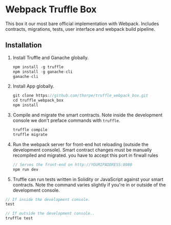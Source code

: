 # Webpack Truffle Box

This box it our most bare official implementation with Webpack. Includes contracts, migrations, tests, user interface and webpack build pipeline.

## Installation

1. Install Truffle and Ganache globally.
    ```javascript
    npm install -g truffle
    npm install -g ganache-cli
    ganache-cli
    ```

2. Install App globally.
    ```javascript
    git clone https://github.com/thorpe/truffle_webpack_box.git
    cd truffle_webpack_box
    npm install
    ```

3. Compile and migrate the smart contracts. Note inside the development console we don't preface commands with `truffle`.
    ```javascript
   truffle compile
   truffle migrate
    ```
4. Run the webpack server for front-end hot reloading (outside the development console). Smart contract changes must be manually recompiled and migrated. you have to accept this port in firwall rules
    ```javascript
    // Serves the front-end on http://YOURIPADDRESS:8080
    npm run dev
    ```

5. Truffle can run tests written in Solidity or JavaScript against your smart contracts. Note the command varies slightly if you're in or outside of the development console.
  ```javascript
  // If inside the development console.
  test

  // If outside the development console..
  truffle test
  ```
